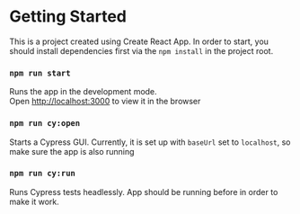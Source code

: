 # Getting Started

This is a project created using Create React App. In order to start, you should install dependencies first via the `npm install` in the project root.

### `npm run start`

Runs the app in the development mode.\
Open [http://localhost:3000](http://localhost:3000) to view it in the browser

### `npm run cy:open`

Starts a Cypress GUI. Currently, it is set up with `baseUrl` set to `localhost`, so make sure the app is also running

### `npm run cy:run`

Runs Cypress tests headlessly. App should be running before in order to make it work.
